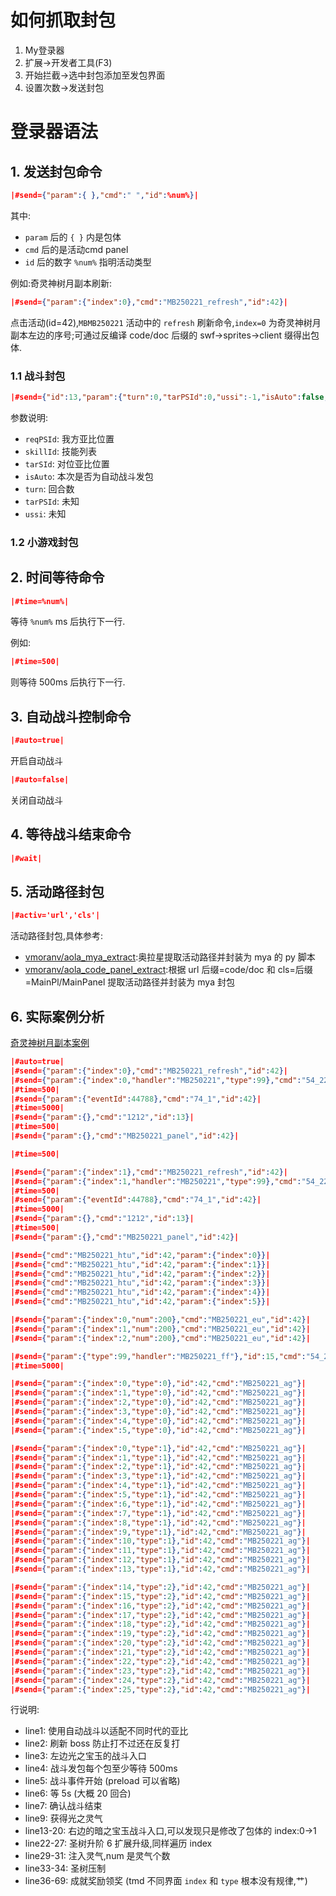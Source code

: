 # 如何抓取封包

1. My登录器
2. 扩展->开发者工具(F3)
3. 开始拦截->选中封包添加至发包界面
4. 设置次数->发送封包

# 登录器语法

## 1. 发送封包命令

```json
|#send={"param":{ },"cmd":" ","id":%num%}|
```

其中:

- `param` 后的 `{ }` 内是包体
- `cmd` 后的是活动cmd panel
- `id` 后的数字 `%num%` 指明活动类型

例如:奇灵神树月副本刷新:

```json
|#send={"param":{"index":0},"cmd":"MB250221_refresh","id":42}|
```

点击活动(id=42),`MBMB250221` 活动中的 `refresh` 刷新命令,`index=0` 为奇灵神树月副本左边的序号;可通过反编译 code/doc 后缀的 swf->sprites->client 缀得出包体.

### 1.1 战斗封包

```json
|#send={"id":13,"param":{"turn":0,"tarPSId":0,"ussi":-1,"isAuto":false,"skillId":350040,"tarSId":11,"reqPSId":0},"cmd":"1401"}|
```

参数说明:

- `reqPSId`: 我方亚比位置
- `skillId`: 技能列表
- `tarSId`: 对位亚比位置
- `isAuto`: 本次是否为自动战斗发包
- `turn`: 回合数
- `tarPSId`: 未知
- `ussi`: 未知

### 1.2 小游戏封包

## 2. 时间等待命令

```json
|#time=%num%|
```

等待 `%num%` ms 后执行下一行.

例如:

```json
|#time=500|
```

则等待 500ms 后执行下一行.

## 3. 自动战斗控制命令

```json
|#auto=true|
```

开启自动战斗

```json
|#auto=false|
```

关闭自动战斗

## 4. 等待战斗结束命令

```json
|#wait|
```

## 5. 活动路径封包

```json
|#activ='url','cls'|
```

活动路径封包,具体参考:

- [vmoranv/aola_mya_extract](https://github.com/vmoranv/aola_mya_extract):奥拉星提取活动路径并封装为 mya 的 py 脚本
- [vmoranv/aola_code_panel_extract](https://github.com/vmoranv/aola_code_panel_extract):根据 url 后缀=code/doc 和 cls=后缀=MainPl/MainPanel 提取活动路径并封装为 mya 封包

## 6. 实际案例分析

[奇灵神树月副本案例](<https://github.com/vmoranv/aolamya/blob/master/%E5%A5%87%E7%81%B5%E7%A5%9E%E6%A0%91/%E5%A5%87%E7%81%B5%E7%A5%9E%E6%A0%91%E6%9C%88%E5%89%AF%E6%9C%AC(%E7%99%BE%E7%94%B0%E5%BC%B1%E6%99%BA%E7%A8%8B%E5%BA%8F%E7%8C%BFindex%E5%92%8Ctype%E6%95%B0%E5%AD%97%E9%83%BD%E4%B8%8D%E4%BC%9A%E5%A1%AB%E8%8D%89%2C%E8%87%B3%E5%B0%911500%E4%B8%AA%E5%8C%85%E5%85%B3%E6%88%98%E6%96%97%E5%8A%A8%E7%94%BB).mya>)

```json
|#auto=true|
|#send={"param":{"index":0},"cmd":"MB250221_refresh","id":42}|
|#send={"param":{"index":0,"handler":"MB250221","type":99},"cmd":"54_22","id":15}|
|#time=500|
|#send={"param":{"eventId":44788},"cmd":"74_1","id":42}|
|#time=5000|
|#send={"param":{},"cmd":"1212","id":13}|
|#time=500|
|#send={"param":{},"cmd":"MB250221_panel","id":42}|

|#time=500|

|#send={"param":{"index":1},"cmd":"MB250221_refresh","id":42}|
|#send={"param":{"index":1,"handler":"MB250221","type":99},"cmd":"54_22","id":15}|
|#time=500|
|#send={"param":{"eventId":44788},"cmd":"74_1","id":42}|
|#time=5000|
|#send={"param":{},"cmd":"1212","id":13}|
|#time=500|
|#send={"param":{},"cmd":"MB250221_panel","id":42}|

|#send={"cmd":"MB250221_htu","id":42,"param":{"index":0}}|
|#send={"cmd":"MB250221_htu","id":42,"param":{"index":1}}|
|#send={"cmd":"MB250221_htu","id":42,"param":{"index":2}}|
|#send={"cmd":"MB250221_htu","id":42,"param":{"index":3}}|
|#send={"cmd":"MB250221_htu","id":42,"param":{"index":4}}|
|#send={"cmd":"MB250221_htu","id":42,"param":{"index":5}}|

|#send={"param":{"index":0,"num":200},"cmd":"MB250221_eu","id":42}|
|#send={"param":{"index":1,"num":200},"cmd":"MB250221_eu","id":42}|
|#send={"param":{"index":2,"num":200},"cmd":"MB250221_eu","id":42}|

|#send={"param":{"type":99,"handler":"MB250221_ff"},"id":15,"cmd":"54_22"}|
|#time=5000|

|#send={"param":{"index":0,"type":0},"id":42,"cmd":"MB250221_ag"}|
|#send={"param":{"index":1,"type":0},"id":42,"cmd":"MB250221_ag"}|
|#send={"param":{"index":2,"type":0},"id":42,"cmd":"MB250221_ag"}|
|#send={"param":{"index":3,"type":0},"id":42,"cmd":"MB250221_ag"}|
|#send={"param":{"index":4,"type":0},"id":42,"cmd":"MB250221_ag"}|
|#send={"param":{"index":5,"type":0},"id":42,"cmd":"MB250221_ag"}|

|#send={"param":{"index":0,"type":1},"id":42,"cmd":"MB250221_ag"}|
|#send={"param":{"index":1,"type":1},"id":42,"cmd":"MB250221_ag"}|
|#send={"param":{"index":2,"type":1},"id":42,"cmd":"MB250221_ag"}|
|#send={"param":{"index":3,"type":1},"id":42,"cmd":"MB250221_ag"}|
|#send={"param":{"index":4,"type":1},"id":42,"cmd":"MB250221_ag"}|
|#send={"param":{"index":5,"type":1},"id":42,"cmd":"MB250221_ag"}|
|#send={"param":{"index":6,"type":1},"id":42,"cmd":"MB250221_ag"}|
|#send={"param":{"index":7,"type":1},"id":42,"cmd":"MB250221_ag"}|
|#send={"param":{"index":8,"type":1},"id":42,"cmd":"MB250221_ag"}|
|#send={"param":{"index":9,"type":1},"id":42,"cmd":"MB250221_ag"}|
|#send={"param":{"index":10,"type":1},"id":42,"cmd":"MB250221_ag"}|
|#send={"param":{"index":11,"type":1},"id":42,"cmd":"MB250221_ag"}|
|#send={"param":{"index":12,"type":1},"id":42,"cmd":"MB250221_ag"}|
|#send={"param":{"index":13,"type":1},"id":42,"cmd":"MB250221_ag"}|

|#send={"param":{"index":14,"type":2},"id":42,"cmd":"MB250221_ag"}|
|#send={"param":{"index":15,"type":2},"id":42,"cmd":"MB250221_ag"}|
|#send={"param":{"index":16,"type":2},"id":42,"cmd":"MB250221_ag"}|
|#send={"param":{"index":17,"type":2},"id":42,"cmd":"MB250221_ag"}|
|#send={"param":{"index":18,"type":2},"id":42,"cmd":"MB250221_ag"}|
|#send={"param":{"index":19,"type":2},"id":42,"cmd":"MB250221_ag"}|
|#send={"param":{"index":20,"type":2},"id":42,"cmd":"MB250221_ag"}|
|#send={"param":{"index":21,"type":2},"id":42,"cmd":"MB250221_ag"}|
|#send={"param":{"index":22,"type":2},"id":42,"cmd":"MB250221_ag"}|
|#send={"param":{"index":23,"type":2},"id":42,"cmd":"MB250221_ag"}|
|#send={"param":{"index":24,"type":2},"id":42,"cmd":"MB250221_ag"}|
|#send={"param":{"index":25,"type":2},"id":42,"cmd":"MB250221_ag"}|
```

行说明:

- line1: 使用自动战斗以适配不同时代的亚比
- line2: 刷新 boss 防止打不过还在反复打
- line3: 左边光之宝玉的战斗入口
- line4: 战斗发包每个包至少等待 500ms
- line5: 战斗事件开始 (preload 可以省略)
- line6: 等 5s (大概 20 回合)
- line7: 确认战斗结束
- line9: 获得光之灵气
- line13-20: 右边的暗之宝玉战斗入口,可以发现只是修改了包体的 index:0->1
- line22-27: 圣树升阶 6 扩展升级,同样遍历 index
- line29-31: 注入灵气,num 是灵气个数
- line33-34: 圣树压制
- line36-69: 成就奖励领奖 (tmd 不同界面 `index` 和 `type` 根本没有规律,艹)
